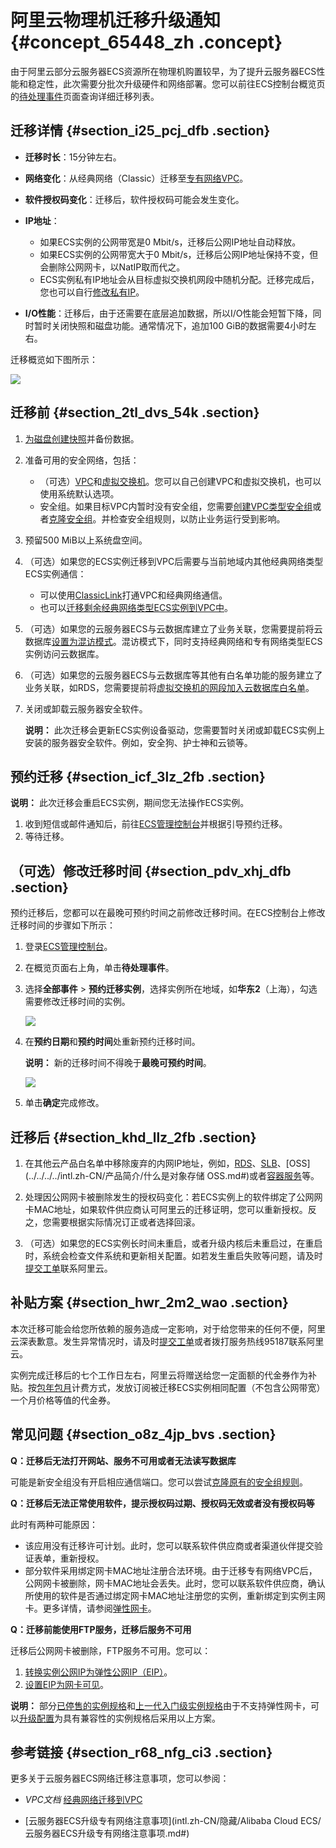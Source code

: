 # 阿里云物理机迁移升级通知 {#concept_65448_zh .concept}

由于阿里云部分云服务器ECS资源所在物理机购置较早，为了提升云服务器ECS性能和稳定性，此次需要分批次升级硬件和网络部署。您可以前往ECS控制台概览页的[待处理事件](https://ecs.console.aliyun.com/#/events/unsettled/securityGroupWarning)页面查询详细迁移列表。

## 迁移详情 {#section_i25_pcj_dfb .section}

-   **迁移时长**：15分钟左右。

-   **网络变化**：从经典网络（Classic）迁移至[专有网络VPC](../../../../intl.zh-CN/产品简介/什么是专有网络.md#)。

-   **软件授权码变化**：迁移后，软件授权码可能会发生变化。

-   **IP地址**：

    -   如果ECS实例的公网带宽是0 Mbit/s，迁移后公网IP地址自动释放。
    -   如果ECS实例的公网带宽大于0 Mbit/s，迁移后公网IP地址保持不变，但会删除公网网卡，以NatIP取而代之。
    -   ECS实例私有IP地址会从目标虚拟交换机网段中随机分配。迁移完成后，您也可以自行[修改私有IP](../../../../intl.zh-CN/网络/修改IPv4地址/修改私网IP地址.md#)。
-   **I/O性能**：迁移后，由于还需要在底层追加数据，所以I/O性能会短暂下降，同时暂时关闭快照和磁盘功能。通常情况下，追加100 GiB的数据需要4小时左右。


迁移概览如下图所示：

![](http://static-aliyun-doc.oss-cn-hangzhou.aliyuncs.com/assets/img/10948/156680021711990_zh-CN.png)

## 迁移前 {#section_2tl_dvs_54k .section}

1.  [为磁盘创建快照](../../../../intl.zh-CN/快照/使用快照/创建快照.md#)并备份数据。

2.  准备可用的安全网络，包括：
    -   （可选）[VPC](../../../../intl.zh-CN/专有网络和交换机/管理专有网络/创建专有网络.md#)和[虚拟交换机](../../../../intl.zh-CN/专有网络和交换机/管理交换机/创建交换机.md#)。您可以自己创建VPC和虚拟交换机，也可以使用系统默认选项。
    -   安全组。如果目标VPC内暂时没有安全组，您需要[创建VPC类型安全组](../../../../intl.zh-CN/安全/安全组/创建安全组.md#)或者[克隆安全组](../../../../intl.zh-CN/安全/安全组/管理安全组/克隆安全组.md#)。并检查安全组规则，以防止业务运行受到影响。
3.  预留500 MiB以上系统盘空间。

4.  （可选）如果您的ECS实例迁移到VPC后需要与当前地域内其他经典网络类型ECS实例通信：
    -   可以使用[ClassicLink](../../../../intl.zh-CN/VPC与外部网络连接/ClassicLink/ClassicLink概述.md#)打通VPC和经典网络通信。
    -   也可以[迁移剩余经典网络类型ECS实例到VPC中](../../../../intl.zh-CN/最佳实践/经典网络迁移到VPC/迁移方案概述.md#)。
5.  （可选）如果您的云服务器ECS与云数据库建立了业务关联，您需要提前将云数据库[设置为混访模式](../../../../intl.zh-CN/最佳实践/经典网络迁移到VPC/云数据库混访/云数据库混访概述.md#)。混访模式下，同时支持经典网络和专有网络类型ECS实例访问云数据库。
6.  （可选）如果您的云服务器ECS与云数据库等其他有白名单功能的服务建立了业务关联，如RDS，您需要提前将[虚拟交换机的网段加入云数据库白名单](../../../../intl.zh-CN/用户指南/数据安全性/设置白名单.md#)。

7.  关闭或卸载云服务器安全软件。

    **说明：** 此次迁移会更新ECS实例设备驱动，您需要暂时关闭或卸载ECS实例上安装的服务器安全软件。例如，安全狗、护士神和云锁等。


## 预约迁移 {#section_icf_3lz_2fb .section}

**说明：** 此次迁移会重启ECS实例，期间您无法操作ECS实例。

1.  收到短信或邮件通知后，前往[ECS管理控制台](https://ecs.console.aliyun.com/)并根据引导预约迁移。
2.  等待迁移。


## （可选）修改迁移时间 {#section_pdv_xhj_dfb .section}

预约迁移后，您都可以在最晚可预约时间之前修改迁移时间。在ECS控制台上修改迁移时间的步骤如下所示：

1.  登录[ECS管理控制台](https://ecs.console.aliyun.com/)。

2.  在概览页面右上角，单击**待处理事件**。

3.  选择**全部事件** \> **预约迁移实例**，选择实例所在地域，如**华东2**（上海），勾选需要修改迁移时间的实例。

    ![](http://static-aliyun-doc.oss-cn-hangzhou.aliyuncs.com/assets/img/10948/156680021812006_zh-CN.png)

4.  在**预约日期**和**预约时间**处重新预约迁移时间。

    **说明：** 新的迁移时间不得晚于**最晚可预约时间**。

    ![](http://static-aliyun-doc.oss-cn-hangzhou.aliyuncs.com/assets/img/10948/156680021812007_zh-CN.png)

5.  单击**确定**完成修改。


## 迁移后 {#section_khd_llz_2fb .section}

1.  在其他云产品白名单中移除废弃的内网IP地址，例如，[RDS](../../../../intl.zh-CN/云数据库RDS简介/什么是云数据库RDS.md#)、[SLB](../../../../intl.zh-CN/产品简介/什么是负载均衡.md#)、[OSS](../../../../intl.zh-CN/产品简介/什么是对象存储 OSS.md#)或者[容器服务](../../../../intl.zh-CN/产品简介/什么是容器服务.md#)等。

2.  处理因公网网卡被删除发生的授权码变化：若ECS实例上的软件绑定了公网网卡MAC地址，如果软件供应商认可阿里云的迁移证明，您可以重新授权。反之，您需要根据实际情况订正或者选择回滚。

3.  （可选）如果您的ECS实例长时间未重启，或者升级内核后未重启过，在重启时，系统会检查文件系统和更新相关配置。如若发生重启失败等问题，请及时[提交工单](https://workorder-intl.console.aliyun.com/#/ticket/createIndex)联系阿里云。


## 补贴方案 {#section_hwr_2m2_wao .section}

本次迁移可能会给您所依赖的服务造成一定影响，对于给您带来的任何不便，阿里云深表歉意。发生异常情况时，请及时[提交工单](https://workorder-intl.console.aliyun.com/#/ticket/createIndex)或者拨打服务热线95187联系阿里云。

实例完成迁移后的七个工作日左右，阿里云将赠送给您一定面额的代金券作为补贴。按[包年包月](../../../../intl.zh-CN/产品定价/包年包月.md#)计费方式，发放订阅被迁移ECS实例相同配置（不包含公网带宽）一个月价格等值的代金券。

## 常见问题 {#section_o8z_4jp_bvs .section}

**Q：迁移后无法打开网站、服务不可用或者无法读写数据库**

可能是新安全组没有开启相应通信端口。您可以尝试[克隆原有的安全组规则](../../../../intl.zh-CN/安全/安全组/管理安全组/克隆安全组.md#)。

**Q：迁移后无法正常使用软件，提示授权码过期、授权码无效或者没有授权码等**

此时有两种可能原因：

-   该应用没有迁移许可计划。此时，您可以联系软件供应商或者渠道伙伴提交验证表单，重新授权。
-   部分软件采用绑定网卡MAC地址注册合法环境。由于迁移专有网络VPC后，公网网卡被删除，网卡MAC地址会丢失。此时，您可以联系软件供应商，确认所使用的软件是否通过绑定网卡MAC地址注册您的实例，重新绑定到实例主网卡。更多详情，请参阅[弹性网卡](../../../../intl.zh-CN/网络/弹性网卡/弹性网卡概述.md#)。

**Q：迁移前能使用FTP服务，迁移后服务不可用**

迁移后公网网卡被删除，FTP服务不可用。您可以：

1.  [转换实例公网IP为弹性公网IP（EIP）](../../../../intl.zh-CN/网络/修改IPv4地址/专有网络公网IP转换为弹性公网IP.md#)。
2.  [设置EIP为网卡可见](../../../../intl.zh-CN/用户指南/绑定云资源/绑定辅助弹性网卡/设置EIP网卡可见模式.md#)。

**说明：** 部分[已停售的实例规格](https://www.alibabacloud.com/help/faq-detail/55263.htm)和[上一代入门级实例规格](../../../../intl.zh-CN/实例/实例规格族.md#xn4-n4-mn4-e4)由于不支持弹性网卡，可以[升级配置](../../../../intl.zh-CN/实例/升降配实例/升降配方式汇总.md#)为具有兼容性的实例规格后采用以上方案。

## 参考链接 {#section_r68_nfg_ci3 .section}

更多关于云服务器ECS网络迁移注意事项，您可以参阅：

-    *VPC文档* [经典网络迁移到VPC](../../../../intl.zh-CN/最佳实践/经典网络迁移到VPC/迁移方案概述.md#)

-   [云服务器ECS升级专有网络注意事项](intl.zh-CN/隐藏/Alibaba Cloud ECS/云服务器ECS升级专有网络注意事项.md#)


